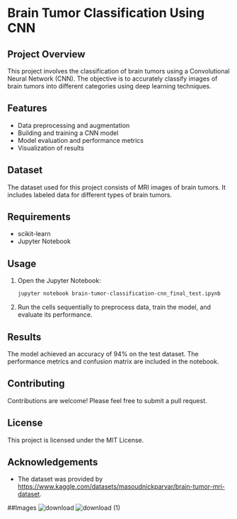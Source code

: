# Brain Tumor Classification Using CNN

## Project Overview
This project involves the classification of brain tumors using a Convolutional Neural Network (CNN). The objective is to accurately classify images of brain tumors into different categories using deep learning techniques.

## Features
- Data preprocessing and augmentation
- Building and training a CNN model
- Model evaluation and performance metrics
- Visualization of results

## Dataset
The dataset used for this project consists of MRI images of brain tumors. It includes labeled data for different types of brain tumors.

## Requirements
- scikit-learn
- Jupyter Notebook


## Usage
1. Open the Jupyter Notebook:
    ```bash
    jupyter notebook brain-tumor-classification-cnn_final_test.ipynb
    ```
2. Run the cells sequentially to preprocess data, train the model, and evaluate its performance.

## Results
The model achieved an accuracy of 94% on the test dataset. The performance metrics and confusion matrix are included in the notebook.

## Contributing
Contributions are welcome! Please feel free to submit a pull request.

## License
This project is licensed under the MIT License.

## Acknowledgements
- The dataset was provided by https://www.kaggle.com/datasets/masoudnickparvar/brain-tumor-mri-dataset.

##Images
![download](https://github.com/yasanga/Brain-Tumor-Identification/assets/48192804/436b2591-0c04-4ef6-8a5c-107d5ee01398)
![download (1)](https://github.com/yasanga/Brain-Tumor-Identification/assets/48192804/4e74643d-48f7-4642-896f-023b41ae780c)

